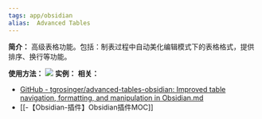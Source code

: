 ```yaml
---
tags: app/obsidian
alias:  Advanced Tables
---
```

**简介：**
高级表格功能。包括：制表过程中自动美化编辑模式下的表格格式，提供排序、换行等功能。

**使用方法：**
![](https://raw.githubusercontent.com/tgrosinger/advanced-tables-obsidian/main/resources/screenshots/formulas-demo.gif)
**实例：**
**相关：**
* [GitHub - tgrosinger/advanced-tables-obsidian: Improved table navigation, formatting, and manipulation in Obsidian.md](https://github.com/tgrosinger/advanced-tables-obsidian)
* [[-【Obsidian-插件】Obsidian插件MOC]]